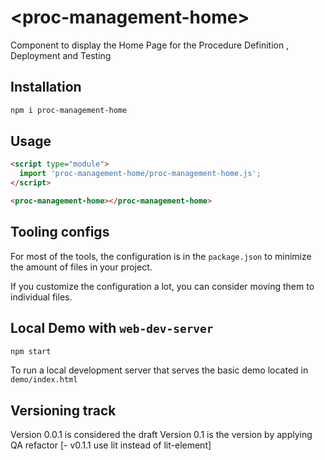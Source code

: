 # \<proc-management-home>
Component to display the Home Page for the Procedure Definition , Deployment and Testing

## Installation

```bash
npm i proc-management-home
```

## Usage

```html
<script type="module">
  import 'proc-management-home/proc-management-home.js';
</script>

<proc-management-home></proc-management-home>
```



## Tooling configs

For most of the tools, the configuration is in the `package.json` to minimize the amount of files in your project.

If you customize the configuration a lot, you can consider moving them to individual files.

## Local Demo with `web-dev-server`

```bash
npm start
```

To run a local development server that serves the basic demo located in `demo/index.html`

## Versioning track
Version 0.0.1 is considered the draft
Version 0.1 is the version by applying QA refactor
[- v0.1.1 use lit instead of lit-element]